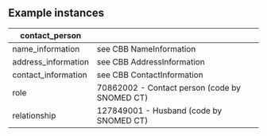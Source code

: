 ## Example instances

| contact_person     |                   |
|-----------------|-------------------|
| name_information | see CBB NameInformation   |
| address_information | see CBB AddressInformation |
| contact_information | see CBB ContactInformation |
| role | 70862002 - Contact person (code by SNOMED CT) |
| relationship | 127849001 - Husband (code by SNOMED CT) |

